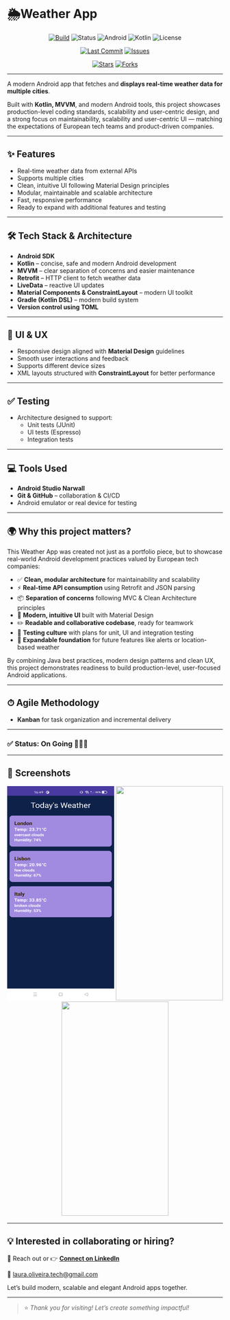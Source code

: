 # 🌦️Weather App

<div align="center">

[![Build](https://img.shields.io/badge/build-passing-brightgreen.svg)](https://github.com/Laura-Oliveira/Weather-App/actions)
![Status](https://img.shields.io/badge/Status-On%20Going-F28B50?style=plastic)
![Android](https://img.shields.io/badge/Android-OS-green?style=plastic&logo=android)
![Kotlin](https://img.shields.io/badge/Kotlin-2.0.0-purple?style=plastic&logo=kotlin)
![License](https://img.shields.io/badge/license-MIT-blue.svg?style=plastic)

</div>

<div align="center">

[![Last Commit](https://img.shields.io/github/last-commit/Laura-Oliveira/Weather-App/main)](https://github.com/Laura-Oliveira/Weather-App/commits/main)
[![Issues](https://img.shields.io/github/issues/Laura-Oliveira/Weather-App)](https://github.com/Laura-Oliveira/Weather-App/issues)

[![Stars](https://img.shields.io/github/stars/Laura-Oliveira/Weather-App?style=social)](https://github.com/Laura-Oliveira/Weather-App/stargazers)
[![Forks](https://img.shields.io/github/forks/Laura-Oliveira/Weather-App?style=social)](https://github.com/Laura-Oliveira/Weather-App/fork)

</div>

---

A modern Android app that fetches and **displays real-time weather data for multiple cities**.

Built with **Kotlin, MVVM**, and modern Android tools, this project showcases production-level coding standards, scalability and user-centric design, and a strong focus on maintainability, scalability and user-centric UI — matching the expectations of European tech teams and product-driven companies.

---

## ✨ **Features**
- Real-time weather data from external APIs
- Supports multiple cities
- Clean, intuitive UI following Material Design principles
- Modular, maintainable and scalable architecture
- Fast, responsive performance
- Ready to expand with additional features and testing

---

## 🛠 **Tech Stack & Architecture**
- **Android SDK**
- **Kotlin** – concise, safe and modern Android development
- **MVVM** – clear separation of concerns and easier maintenance
- **Retrofit** – HTTP client to fetch weather data
- **LiveData** – reactive UI updates
- **Material Components & ConstraintLayout** – modern UI toolkit
- **Gradle (Kotlin DSL)** – modern build system
- **Version control using TOML**

---

## 🎨 **UI & UX**
- Responsive design aligned with **Material Design** guidelines
- Smooth user interactions and feedback
- Supports different device sizes
- XML layouts structured with **ConstraintLayout** for better performance

---

## ✅ **Testing**
- Architecture designed to support:
  - Unit tests (JUnit)
  - UI tests (Espresso)
  - Integration tests

---

## 💻 **Tools Used**
- **Android Studio Narwall**
- **Git & GitHub** – collaboration & CI/CD
- Android emulator or real device for testing

---

## 🌍 **Why this project matters?**

This Weather App was created not just as a portfolio piece, but to showcase real-world Android development practices valued by European tech companies:

- ✅ **Clean, modular architecture** for maintainability and scalability  
- ⚡ **Real-time API consumption** using Retrofit and JSON parsing  
- 📦 **Separation of concerns** following MVC & Clean Architecture principles  
- 🎨 **Modern, intuitive UI** built with Material Design  
- ✏️ **Readable and collaborative codebase**, ready for teamwork  
- 🧪 **Testing culture** with plans for unit, UI and integration testing  
- 🌱 **Expandable foundation** for future features like alerts or location-based weather

By combining Java best practices, modern design patterns and clean UX, this project demonstrates readiness to build production-level, user-focused Android applications.

---

## ⏱ **Agile Methodology**
- **Kanban** for task organization and incremental delivery

---

### ✅ Status: On Going 👩🏻‍💻

---

## 📱 **Screenshots**
<p align="center">
  <img src="./img/screen_1.jpg" width="250" height="500"/>
  <img src="./img/screen_2.jpg" width="250" height="500"/>
  <img src="./img/screen_3.jpg" width="250" height="500"/>
</p>

---

## 💡 **Interested in collaborating or hiring?**
📩 Reach out or 👉 [**Connect on LinkedIn**](https://www.linkedin.com/in/laura-oliveira-mobile/)

📧 laura.oliveira.tech@gmail.com

Let’s build modern, scalable and elegant Android apps together.

---

> ⭐ *Thank you for visiting! Let’s create something impactful!*
